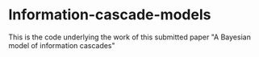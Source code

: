 # Information-cascade-models
This is the code underlying the work of this submitted paper "A Bayesian model of information cascades"
